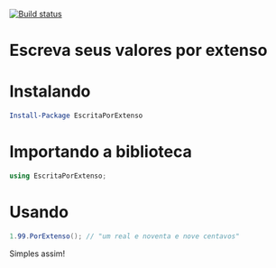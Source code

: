 [![Build status](https://ci.appveyor.com/api/projects/status/nkdw5ed1m10fyrl2?svg=true)](https://ci.appveyor.com/project/gimoteco/escritaporextenso)

# Escreva seus valores por extenso

# Instalando
``` powershell
Install-Package EscritaPorExtenso 
```

# Importando a biblioteca
``` csharp
using EscritaPorExtenso;
```

# Usando
``` csharp
1.99.PorExtenso(); // "um real e noventa e nove centavos"
```

Simples assim!
